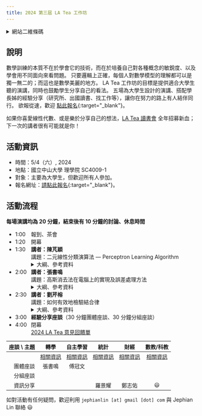 ```yaml
---
title: 2024 第三屆 LA Tea 工作坊
---
```


<!-- after 
<div>
  <a href="group-photo-2023-raw.JPG">
    <img id="group-photo" style="display: block; margin-left: auto; margin-right: auto; width: 80%;" src="group-photo-2023.JPG" alt="Group photo">
  </a>
</div>

<h2 style="text-align: center"><a href="https://photos.app.goo.gl/TqcPkyyCtaFmuJkT6">活動花絮</a></h2>
-->

<details>
<summary>
網站二維條碼
</summary>
<div>
<img id="qr" style="display: block; margin-left: auto; margin-right: auto; width: 80%;" src="qr-2024.png" alt="QR code to this website">
</div>
</details>

## 說明

數學訓練的本質不在於學會它的技術，而在於培養自己對各種概念的敏銳度、以及學會用不同面向來看問題。
只要邏輯上正確，每個人對數學模型的理解都可以是獨一無二的；而這也是數學美麗的地方。
LA Tea 工作坊的目標是提供適合大學生聽的演講，同時也鼓勵學生分享自己的看法。
五場為大學生設計的演講、搭配學長姊的經驗分享（研究所、出國讀書、找工作等），讓你在努力的路上有人結伴同行。
欲報從速，歡迎 [點此報名](https://docs.google.com/forms/d/e/1FAIpQLSfozPdZfIWAX68skeKFdrP4QecxqVm1-4nFz07kY0OoXXjLjw/viewform?usp=sf_link){:target="_blank"}。

如果你喜愛線性代數、或是樂於分享自己的想法，[LA Tea 讀書會](../#la-tea-%E8%AE%80%E6%9B%B8%E6%9C%83) 全年招募新血；下一次的講者很有可能就是你！

## 活動資訊

- 時間：5/4（六）, 2024
- 地點：國立中山大學 理學院 SC4009-1
- 對象：主要為大學生，但歡迎所有人參加。
- 報名網址：[請點此報名](https://docs.google.com/forms/d/e/1FAIpQLSfozPdZfIWAX68skeKFdrP4QecxqVm1-4nFz07kY0OoXXjLjw/viewform?usp=sf_link){:target="_blank"}。

## 活動流程

**每場演講均為 20 分鐘，結束後有 10 分鐘的討論、休息時間**

<!--
<span style="color:red;">詳細議程待更新</span>
-->

<!-- after 
[演講、座談影片](https://youtube.com/playlist?list=PLjjwN6s_CKYmb8ZoQCITqfvcls1P1e3o7)
-->

- <span style="display: inline-block; width:3em;">1:00</span>報到、茶會
- <span style="display: inline-block; width:3em;">1:20</span>開幕
- <span style="display: inline-block; width:3em;">1:30</span>**講者：陳芃穎**
    <div style="padding-left:3em;">
    講題：二元線性分類演算法 &mdash; Perceptron Learning Algorithm
    <details>
    <summary>
    大綱、參考資料
    </summary>
    <p>生活中總有一些事情答案不是 Yes 就是 No，例如要不要買早餐、會不會被教授當或是會不會被公司錄取等。如果這些問題可以用機器學習或是演算法幫你快速決定，那 PLA 就是這項工具！利用訓練 Perceptron 來尋找最完美的權重以做出二元的線性分類。我們將用線性代數的觀點來為 PLA 做一個簡單的介紹。</p>
    </details>
    </div>
- <span style="display: inline-block; width:3em;">2:00</span>**講者：張書鳴**
    <div style="padding-left:3em;">
    講題：高斯消去法在電腦上的實現及誤差處理方法
    <details>
    <summary>
    大綱、參考資料
    </summary>
    <p>高斯消去法是解決線性方程組的常用方法之一。在電腦上實現這個方法需要轉換數學步驟成為可計算的算法。然而，計算機浮點運算可能導致誤差。為處理誤差，我們可以使用 Scale Partial Pivoting 和 Partial Pivoting 兩種方法。前者通過縮放係數矩陣的行來降低誤差，後者則在每步選擇最大的主元素以減少除零錯誤。這兩種方法有助於提高計算準確性，確保高斯消去法在電腦上的應用。</p>
    </details>
    </div>
- <span style="display: inline-block; width:3em;">2:30</span>**講者：劉芹榕**
    <div style="padding-left:3em;">
    講題：如何有效地檢驗結合律
    <details>
    <summary>
    大綱、參考資料
    </summary>
    <p>考慮一個集合 $X$ 以及其上的一個二元運算 $\odot: X\times X \rightarrow X$，如果對於任何 $X$ 中的元素 $a,b,c$ 都有 $(a \odot b) \odot c = a \odot (b \odot c)$ 的性質，則我們說 $\odot$ 具有結合律。要判斷是否有結合律最麻煩也最簡單的方法就是一組一組的去檢視，當 $|X| = n$ 時，因為要任取 $3$ 個元素檢測，這樣的演算法需要 $O(n^3)$ 的時間；但事實上我們可以透過數學方法找出更有效率的演算法可以節省時間，只是需要冒點機率上的風險，而這風險是我們所能掌握的。主要結果如下：把一個 $n$ 個元素的集合與一個二元運算的表格送進此演算法，每次執行這個程式最多只要 $O(n^2)$ 的時間，其結果會以 yes 或 no 呈現。如果二元運算有結合律，結果只會是 yes；如果沒有結合律，則 yes 為結果的機率最多只有 $\frac{1}{2}$。就讓我們用簡單的線性代數技巧來看看這演算法長什麼樣子。</p>
    </details>
    </div>
- <span style="display: inline-block; width:3em;">3:00</span>**經驗分享座談**（30 分鐘團體座談、30 分鐘分組座談）
- <span style="display: inline-block; width:3em;">4:00</span>閉幕
    <div style="padding-left:3em;">
    <a href="https://docs.google.com/forms/d/e/1FAIpQLSeEd2TDXzfMT15zSkOEb841BS8iyQiQ4FvmqJztZwWqkgG-AA/viewform?usp=sf_link">2024 LA Tea 意見回饋單</a>
    </div>


| 座談 \ 主題 | 轉學   | 自主學習 | 統計   | 財經   | 數教/科教 |
|----------:|:-----:|:-----:|:-----:|:-----:|:-----:|
|           | [相關資訊](https://docs.google.com/document/d/1RJqKCY9tV-Iqszlslzemt-osDV1hLBfbSoWsspJBDgI/edit?usp=sharing) | [相關資訊](https://docs.google.com/document/d/1YQJPypD9a-4h1yEL8YWK3k_fFy1kht1NaAq7Ja9aqUE/edit?usp=sharing) | [相關資訊](https://docs.google.com/document/d/18MAmnUmbHCP3aF9uuiohWR6dWujycHQNQC7nx2Ek5Dw/edit?usp=sharing) | [相關資訊](https://docs.google.com/document/d/1oPaVSivwZeMjTBzP2C9kjKGoyIWWZKgFPu_blH20kHg/edit?usp=sharing) | [相關資訊](https://docs.google.com/document/d/1nN1uIKPcUnljkAmKchdpPsD1uffSZ5--m-KPBs8IAc0/edit?usp=sharing) |
| 團體座談    | 張書鳴 | 傅冠文 |       |       |       |
| 分組座談    |       |       |       |       |       |
| 資訊分享    |       |       | 羅景耀 | 鄭志佑 | :smiley: |


如對活動有任何疑問，歡迎利用 `jephianlin [at] gmail [dot] com` 與 Jephian Lin  聯絡 :smiley: